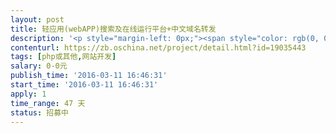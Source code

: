 ```yaml
---                
layout: post       
title: 轻应用(webAPP)搜索及在线运行平台+中文域名转发           
description: '<p style="margin-left: 0px;"><span style="color: rgb(0, 0, 0); font-size: 1.1em;">【业务需求】</span><br></p><p><font color="#000000"><span style="font-size: 15.3999996185303px;">轻应用(webAPP)搜索及在线运行平台，且可以用中文域名的子域名做为关键字进行网址转发。</span></font></p><p><font color="#000000"><span style="font-size: 15.3999996185303px;"><span style="color: rgb(51, 51, 51); font-size: 14px;">参与者可以要求署名，轻应用平台上线后，代码将全开源托管在开源中国，以后希望能由志愿者/兼职开发者做功能升级维护等。</span></span></font></p><p><font color="#000000"><span style="font-size: 15.3999996185303px;"><span style="color: rgb(51, 51, 51); font-size: 14px;">(建议利用网上现成的一些相关开源程序做修改，带上人家的署名)</span></span></font></p><p>项目分2个阶段，</p><p><span style="font-size: 0.875rem;"><u>第一阶段&nbsp;</u></span><u>中文域名转发程序：</u></p><ul><li>把自定义子域名的中文域名当成搜索入口，<span style="font-size: 0.875rem;">在代码级别实现支持自定义中文子域名转发到轻应用平台</span></li><li>（<span style="font-size: 0.875rem;">附件有一个文件是punycode码转换代码，用于转换域名码和中文。）</span></li><li><span style="font-size: 13.3333330154419px;">比如，<span style="color: rgb(51, 51, 51); font-size: 14px;">我们主站域名是“http://轻应用.公司”，&nbsp;</span>用户直接浏览器里输入：&nbsp;</span></li><li><span style="font-size: 13.3333330154419px;">http://开源.轻应用.公司</span></li><li><span style="font-size: 13.3333330154419px;">则进行</span><span style="font-size: 13.3333330154419px;">跳转，<span style="color: rgb(51, 51, 51); font-size: 13.3333330154419px;">关键字就是"开源"，</span>比如跳转到</span></li><li><span style="font-size: 13.3333330154419px;">http://轻应用.公司/search?keyword=开源</span></li><li>(注：输入中文域名不用切换输入法，分隔域名的点号.可以用句号。代替</li><li>http://介绍.同济科技.公司 &nbsp; 等效于直接输入 &nbsp; 介绍。同济科技。公司 )<br></li><li>第一阶段完成时间要求 7天内</li></ul><p><u>第二阶段 轻应用平台具体要求：</u><br></p><ul><li>用一个用户中心统一管理注册用户，用户一次注册，所有接入这个用户中心的其他轻应用均可共享用户基本资料&nbsp;</li><li>(例如用开源的opencenter用户中心，<a href="http://www.ocenter.cn" rel="nofollow">www.ocenter.cn</a> 方便开发者自行开发不同模块)</li><li>可让开发者在线提交他的轻应用的名称和对应的网址，记入数据库<br></li><li>比如，开发者提交轻应用“开源资讯”,网址 <a href="http://www.oschina.net/news/list?show=industry" rel="nofollow">http://www.oschina.net/news/list?show=industry</a></li><li>平台提供搜索功能，让用户按关键字搜索出相关的轻应用,&nbsp;<span style="color: rgb(51, 51, 51); font-size: 14px;">并把那个对应网址嵌入过来,&nbsp;</span>可以直接在线运行那个轻应用</li><li>每个注册用户可以在本平台“好评”或“差评”每个提交的轻应用，并简短点评<br></li><li>搜索出的轻应用排名是按用户好评差评计算一个公式，让好评率高的排前面</li><li>比如，搜索：资讯，可找到“开源资讯”轻应用，直接在搜索结果页运行</li><li>第二阶段完成时间要求 &nbsp;40天内</li></ul><p><u style="color: rgb(51, 51, 51);">第三阶段 配合我们安装调试上线</u><br></p><p><u style="color: rgb(51, 51, 51);"><br></u></p><p><span style="font-size: 0.875rem;">我们发起项目目的是为了能给社会创造价值，方便开发者、普通民众、甚至革新手机产业。此</span><span style="font-size: 0.875rem;">想法见 &nbsp;&nbsp;</span><br></p><p><span style="font-size: 0.875rem;"><a href="http://www.oschina.net/question/2529283_2154815">http://www.oschina.net/question/2529283_2154815</a></span></p><h4>【人员要求】</h4><p>熟练掌握LANMP等，有学习创新的精神。</p><p>愿意为了实现宏大的社会价值和开发者署名带来的长久价值，而接受目前较低的开发收入。</p><h4>【交付要求】</h4><p>可与我们探讨功能等，达成一致意见后开发，交付的程序尽量不要有bug。</p><p>                        </p><h4></h4><h4></h4><p>                    </p>'     
contenturl: https://zb.oschina.net/project/detail.html?id=19035443      
tags: [php或其他,网站开发]            
salary: 0-0元          
publish_time: '2016-03-11 16:46:31'         
start_time: '2016-03-11 16:46:31'           
apply: 1                   
time_range: 47 天              
status: 招募中                  
---                 
```

